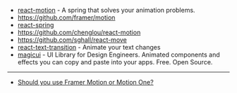 - [react-motion](https://github.com/chenglou/react-motion) - A spring that solves your animation problems.
- https://github.com/framer/motion
- [react-spring](https://github.com/pmndrs/react-spring)
- https://github.com/chenglou/react-motion
- https://github.com/sghall/react-move
- [react-text-transition](https://github.com/WinterCore/react-text-transition) - Animate your text changes
- [magicui](https://github.com/magicuidesign/magicui) - UI Library for Design Engineers. Animated components and effects you can copy and paste into your apps. Free. Open Source.

---

- [Should you use Framer Motion or Motion One?](https://motion.dev/blog/should-you-use-framer-motion-or-motion-one)
